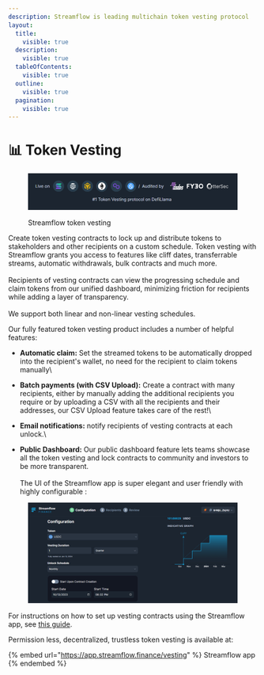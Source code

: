 ```yaml
---
description: Streamflow is leading multichain token vesting protocol
layout:
  title:
    visible: true
  description:
    visible: true
  tableOfContents:
    visible: true
  outline:
    visible: true
  pagination:
    visible: true
---
```


# 📊 Token Vesting

<figure><img src="../../.gitbook/assets/Blurb.png" alt=""><figcaption><p>Streamflow token vesting</p></figcaption></figure>

Create token vesting contracts to lock up and distribute tokens to stakeholders and other recipients on a custom schedule. Token vesting with Streamflow grants you access to features like cliff dates, transferrable streams, automatic withdrawals, bulk contracts and much more. \
\
Recipients of vesting contracts can view the progressing schedule and claim tokens from our unified dashboard, minimizing friction for recipients while adding a layer of transparency.\
\
We support both linear and non-linear vesting schedules.&#x20;

Our fully featured token vesting product includes a number of helpful features:

* **Automatic claim:** Set the streamed tokens to be automatically dropped into the recipient's wallet, no need for the recipient to claim tokens manually\

* **Batch payments (with CSV Upload):** Create a contract with many recipients, either by manually adding the additional recipients you require or by uploading a CSV with all the recipients and their addresses, our CSV Upload feature takes care of the rest!\

* **Email notifications:** notify recipients of vesting contracts at each unlock.\

* **Public Dashboard:** Our public dashboard feature lets teams showcase all the token vesting and lock contracts to community and investors to be more transparent.\
  \
  The UI of the Streamflow app is super elegant and user friendly with highly configurable :

<figure><img src="../../.gitbook/assets/Shot 1 app.png" alt=""><figcaption></figcaption></figure>

For instructions on how to set up vesting contracts using the Streamflow app, see [this guide](https://docs.streamflow.finance/help/tutorials/token-vesting).

Permission less, decentralized, trustless token vesting is available at:

{% embed url="https://app.streamflow.finance/vesting" %}
Streamflow app
{% endembed %}

